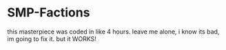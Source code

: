# SMP-Factions


this masterpiece was coded in like 4 hours. leave me alone, i know its bad, im going to fix it. but it WORKS!
